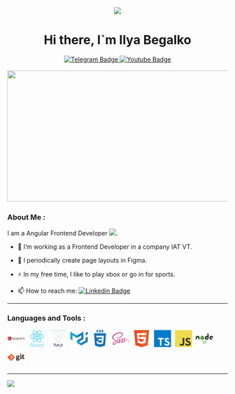 <!-- Description -->
<div id="header" align="center">
  <img src="https://media.giphy.com/media/FAFo1M7EC4gRZ4HETH/giphy.gif" width="250"/>
  <h1>
    Hi there,  I`m Ilya Begalko
  </h1>
  <div id="badges">
    <a href="https://t.me/ilbglk">
      <img src="https://img.shields.io/badge/Telegram-2CA5E0?style=for-the-badge&logo=telegram&logoColor=white" alt="Telegram Badge"/>
    </a>
    <a href="https://www.linkedin.com/in/ilya-begalko/">
      <img src="https://img.shields.io/badge/LinkedIn-0077B5?style=for-the-badge&logo=linkedin&logoColor=white" alt="Youtube Badge"/>
    </a>
  </div>
  <img src="https://komarev.com/ghpvc/?username=Ilya-Begalko&style=flat-square&color=blue" alt=""/>
</div>


<div align="center">
  <img src="https://media.giphy.com/media/dWesBcTLavkZuG35MI/giphy.gif" width="600" height="300"/>
</div>


### About Me :
I am a Angular Frontend Developer <img src="https://media.giphy.com/media/WUlplcMpOCEmTGBtBW/giphy.gif" width="30">.

- :telescope: I’m working as a Frontend Developer in a company IAT VT.

- :seedling: I periodically create page layouts in Figma.

- :zap: In my free time, I like to play xbox or go in for sports.

- :mailbox: How to reach me: [![Linkedin Badge](https://img.shields.io/badge/-kakbar-blue?style=flat&logo=Linkedin&logoColor=white)](https://www.linkedin.com/in/ilya-begalko/)

---

### Languages and Tools : 
<div>
  <img src="https://github.com/devicons/devicon/blob/master/icons/angularjs/angularjs-original-wordmark.svg" title="Angular" alt="Angular" width="40" height="40"/>&nbsp;
  <img src="https://github.com/devicons/devicon/blob/master/icons/react/react-original-wordmark.svg" title="React" alt="React" width="40" height="40"/>&nbsp;
  <img src="https://github.com/devicons/devicon/blob/master/icons/vuejs/vuejs-line-wordmark.svg" title="Vue" alt="Vue" width="40" height="40"/>&nbsp;
  <img src="https://github.com/devicons/devicon/blob/master/icons/materialui/materialui-original.svg" title="Material UI" alt="Material UI" width="40" height="40"/>&nbsp;
  <img src="https://github.com/devicons/devicon/blob/master/icons/css3/css3-plain-wordmark.svg"  title="CSS3" alt="CSS" width="40" height="40"/>&nbsp;
  <img src="https://github.com/devicons/devicon/blob/master/icons/sass/sass-original.svg"  title="Sass" alt="Sass" width="40" height="40"/>&nbsp;
  <img src="https://github.com/devicons/devicon/blob/master/icons/html5/html5-original.svg" title="HTML5" alt="HTML" width="40" height="40"/>&nbsp;
  <img src="https://github.com/devicons/devicon/blob/master/icons/typescript/typescript-original.svg" title="TypeScript" alt="TypeScript" width="40" height="40"/>&nbsp;
  <img src="https://github.com/devicons/devicon/blob/master/icons/javascript/javascript-original.svg" title="JavaScript" alt="JavaScript" width="40" height="40"/>&nbsp;
  <img src="https://github.com/devicons/devicon/blob/master/icons/nodejs/nodejs-original-wordmark.svg" title="NodeJS" alt="NodeJS" width="40" height="40"/>&nbsp;
  <img src="https://github.com/devicons/devicon/blob/master/icons/git/git-original-wordmark.svg" title="Git" **alt="Git" width="40" height="40"/>
</div>

---

<a href="https://github.com/Ilya-Begalko">
  <img style="display: inline-block; margin-left: auto; margin-right: auto" src="https://github-readme-stats.vercel.app/api?username=Ilya-Begalko&show_icons=true&hide_title=false&theme=dracula&count_private=true&hide_border=true&line_height=27"/>
</a>


